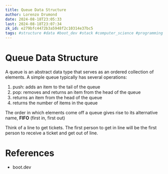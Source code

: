 ```yaml
---
title: Queue Data Structure
author: Lorenzo Drumond
date: 2024-08-18T23:05:33
last: 2024-08-18T23:07:34
zk_id: e279bfc4472b3a5948f2c10314e37bc5
tags: #structure #data #boot_dev #stack #computer_science #programming #memory
---
```



# Queue Data Structure

A queue is an abstract data type that serves as an ordered collection of elements. A simple queue typically has several operations:

1. push: adds an item to the tail of the queue
2. pop: removes and returns an item from the head of the queue
3. returns an item from the head of the queue
4. returns the number of items in the queue

The order in which elements come off a queue gives rise to its alternative name, **FIFO** (first in, first out)

Think of a line to get tickets. The first person to get in line will be the first person to receive a ticket and get out of line.

# References

- boot.dev

